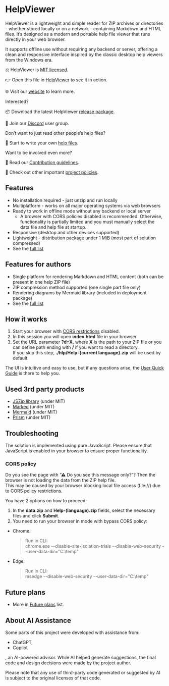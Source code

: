 # HelpViewer

HelpViewer is a lightweight and simple reader for ZIP archives or directories - whether stored locally or on a network - containing Markdown and HTML files. It’s designed as a modern and portable help file viewer that runs directly in your web browser.

It supports offline use without requiring any backend or server, offering a clean and responsive interface inspired by the classic desktop help viewers from the Windows era.

⚖ HelpViewer is [MIT licensed][MITL].

👉 Open this file in [HelpViewer][OpenInViewer] to see it in action.

🌐 Visit our [website][website] to learn more.

Interested?

📦 Download the latest HelpViewer [release package][PackLatest].

💬 Join our [Discord][Discord] user group.

Don’t want to just read other people’s help files?

📘 Start to write your own [help files][AGuide].

Want to be involved even more?

📘 Read our [Contribution guidelines][Contrib].

📜 Check out other important [project policies][DotGH].

## Features

- No installation required - just unzip and run locally
- Multiplatform - works on all major operating systems via web browsers
- Ready to work in offline mode without any backend or local server
  - A browser with CORS policies disabled is recommended. Otherwise, functionality is partially limited and you must manually select the data file and help file at startup.
- Responsive (desktop and other devices supported)
- Lightweight - distribution package under 1 MiB (most part of solution compressed)
- See the [full list][Features]

## Features for authors

- Single platform for rendering Markdown and HTML content (both can be present in one help ZIP file)
- ZIP compression method supported (one single part file only)
- Rendering diagrams by Mermaid library (included in deployment package)
- See the [full list][FeaturesAuthor]

## How it works

1. Start your browser with [CORS restrictions][bypassCORS] disabled.
2. In this session you will open **index.html** file in your browser.
3. Set the URL parameter **?d=X**, where **X** is the path to your ZIP file or you can define path ending with **/** if you want to read a directory.  
   If you skip this step, **./hlp/Help-{current language}.zip** will be used by default.

The UI is intuitive and easy to use, but if any questions arise, the [User Quick Guide][UserGuide] is there to help you.

## Used 3rd party products

- [JSZip library][JSZIP] (under MIT)
- [Marked][Marked] (under MIT)
- [Mermaid][Mermaid] (under MIT)
- [Prism][Prism] (under MIT)

## Troubleshooting

The solution is implemented using pure JavaScript. Please ensure that JavaScript is enabled in your browser to ensure proper functionality.

### CORS policy

Do you see the page with “⚠ Do you see this message only?”? Then the browser is not loading the data from the ZIP help file.  
This may be caused by your browser blocking local file access (file://) due to CORS policy restrictions. 

You have 2 options on how to proceed:
1. In the **data.zip** and **Help-(language).zip** fields, select the necessary files and click **Submit**.
2. You need to run your browser in mode with bypass CORS policy:
- Chrome:
  > Run in CLI:  
  > chrome.exe --disable-site-isolation-trials --disable-web-security --user-data-dir="C:\temp"

- Edge:
  > Run in CLI:  
  > msedge --disable-web-security --user-data-dir="C:\temp"

## Future plans

- More in [Future plans][FuturePlans] list.

## About AI Assistance

Some parts of this project were developed with assistance from:

- ChatGPT, 
- Copilot

, an AI-powered advisor. 
While AI helped generate suggestions, the final code and design decisions were made by the project author.

Please note that any use of third-party code generated or suggested by AI is subject to the original licenses of that code.

[JSZIP]: http://jszip.org/ "JSZip JavaScript library - ZIP files manipulation"
[Marked]: https://marked.js.org/ "Marked JavaScript library - md files to HTML renderer"
[Structure]: FileMetadata.md "File metadata"
[FuturePlans]: FuturePlans.md "Future plans list"
[Mermaid]: https://mermaid.js.org/ "Mermaid library - renderer for diagrams defined by specific textual definitions"
[bypassCORS]: #cors-policy "Browser possibly blocking local file access (file://) due to CORS policy restrictions"
[MITL]: LICENSE "License text"
[website]: https://helpviewer.github.io/ "Project introduction"
[OpenInViewer]: https://helpviewer.github.io/?d=https://raw.githubusercontent.com/HelpViewer/HelpViewer/master/ "Open this file in HelpViewer"
[Discord]: https://discord.gg/J2SjcmqHSZ "Discord user gorup"
[PackLatest]: https://github.com/HelpViewer/HelpViewer/releases/latest "HelpViewer latest release package"
[Features]: https://helpviewer.github.io/?p=features.md "Features list"
[FeaturesAuthor]: https://helpviewer.github.io/?d=https%3A%2F%2Fraw.githubusercontent.com%2FHelpViewer%2FhelpAuthorsGuide%2Fmaster%2F__%2F&p=features.md "Features list for authors"
[UserGuide]: https://helpviewer.github.io/?d=hlp-user/Help-__.zip "User quick guide"
[Contrib]: https://helpviewer.github.io/?d=https%3A%2F%2Fraw.githubusercontent.com%2FHelpViewer%2F.github%2Fmaster%2F&p=CONTRIBUTING.md&id=4 "Contribution guidelines"
[DotGH]: https://helpviewer.github.io/?d=https%3A%2F%2Fraw.githubusercontent.com%2FHelpViewer%2F.github%2Fmaster%2F&id=0 "Maintenance documents"
[AGuide]: https://helpviewer.github.io/?d=hlp-aguide/Help-__.zip "Authoring guide"
[Prism]: https://prismjs.com/ "Prism - syntax highlighting"
